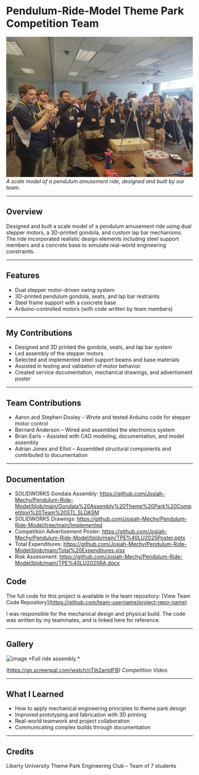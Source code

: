 # Pendulum-Ride-Model Theme Park Competition Team
![Pendulum Model](https://github.com/Josiah-Mechy/Pendulum-Ride-Model/blob/main/Picture%20-%20LU.jpg?raw=true) 
*A scale model of a pendulum amusement ride, designed and built by our team.*

---
## Overview

Designed and built a scale model of a pendulum amusement ride using dual stepper motors, a 3D-printed gondola, and custom lap bar mechanisms. The ride incorporated realistic design elements including steel support members and a concrete base to simulate real-world engineering constraints.

---

## Features

- Dual stepper motor-driven swing system  
- 3D-printed pendulum gondola, seats, and lap bar restraints  
- Steel frame support with a concrete base    
- Arduino-controlled motors (with code written by team members)

---

## My Contributions

- Designed and 3D printed the gondola, seats, and lap bar system
- Led assembly of the stepper motors
- Selected and implemented steel support beams and base materials
- Assisted in testing and validation of motor behavior
- Created service documentation, mechanical drawings, and advertisment poster
---

## Team Contributions

- Aaron and Stephen Dooley – Wrote and tested Arduino code for stepper motor control
- Bernard Anderson – Wired and assembled the electronics system
- Brian Earls – Assisted with CAD modeling, documentation, and model assembly
- Adrian Jones and Elliot – Assembled structural components and contributed to documentation

---
## Documentation
- SOLIDWORKS Gondala Assembly: https://github.com/Josiah-Mechy/Pendulum-Ride-Model/blob/main/Gondala%20Assembly%20Theme%20Park%20Competition%20Team%20STL.SLDASM
- SOLIDWORKS Drawings: https://github.com/Josiah-Mechy/Pendulum-Ride-Model/tree/main/Implemented 
- Competition Advertisement Poster: https://github.com/Josiah-Mechy/Pendulum-Ride-Model/blob/main/TPE%40LU2025Poster.pptx
- Total Expenditures: https://github.com/Josiah-Mechy/Pendulum-Ride-Model/blob/main/Total%20Expenditures.xlsx
- Risk Assessment: https://github.com/Josiah-Mechy/Pendulum-Ride-Model/blob/main/TPE%40LU2025RA.docx

## Code

The full code for this project is available in the team repository:
[View Team Code Repository][(https://github.com/team-username/project-repo-name)](https://github.com/Josiah-Mechy/Pendulum-Ride-Model/tree/main/LU-Coaster-Club-main)

I was responsible for the mechanical design and physical build. The code was written by my teammates, and is linked here for reference.

---

## Gallery
<img width="2048" height="1536" alt="image" src="https://github.com/user-attachments/assets/6b1bacda-bb7a-4221-81ea-21e0d7a67152" />
*Full ride assembly.*

(https://go.screenpal.com/watch/cTjh2anIdFB)
*Competition Video.*

---

## What I Learned

- How to apply mechanical engineering principles to theme park design
- Improved prototyping and fabrication with 3D printing
- Real-world teamwork and project collaboration
- Communicating complex builds through documentation
---




## Credits
Liberty University Theme Park Engineering Club – Team of 7 students
